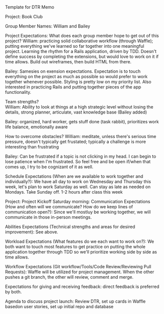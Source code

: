 Template for DTR Memo

Project: Book Club

Group Member Names:  William and Bailey

Project Expectations: What does each group member hope to get out of this project?
William: practicing solid collaborative workflow (through Waffle); putting everything we've learned so far together into one meaningful project.  Learning the rhythm for a Rails application, driven by TDD.  Doesn't define success by completing the extensions, but would love to work on it if time allows.  Build out wireframes, then build HTML from there.

Bailey: Samesies on exension expectations.  Expectation is to touch everything on the project as much as possible so would prefer to work together whenever possible.  Styling is pretty low on my priority list.  Also interested in practicing Rails and putting together pieces of the app functionality.  

Team strengths?  
William: Ability to look at things at a high strategic level without losing the details, strong planner, articulate, vast knowledge base (Bailey added)

Bailey: organized, hard worker, gets stuff done (task rabbit), prioritizes work life balance, emotionally aware

How to overcome obstacles?
William: meditate, unless there's serious time pressure, doesn't typically get frustated; typically a challenge is more interesting than frustrating

Bailey:  Can be frustrated if a topic is not clicking in my head. I can begin to lose patience when I'm frustrated.  So feel free and be open if/when that comes up, I try to be cognizant of it as well.  

Schedule Expectations (When are we available to work together and individually?):
We have all day to work on Wednesday and Thursday this week, let's plan to work Saturday as well.
Can stay as late as needed on Mondays.  Take Sunday off.  1-2 hours after class this week

Project: Project Kickoff Saturday morning:
Communication Expectations (How and often will we communicate? How do we keep lines of communication open?):  Since we'll mostluy be working together, we will communicate in those in-person meetings.

Abilities Expectations (Technical strengths and areas for desired improvement):  See above.

Workload Expectations (What features do we each want to work on?): We both want to touch most features to get practice on putting the whole application together through TDD so we'll prioritize working side by side as time allows.

Workflow Expectations (Git workflow/Tools/Code Review/Reviewing Pull Requests):
Waffle will be utilized for project management.  When the other pushes a git branch, the other will review, comment and merge.

Expectations for giving and receiving feedback: direct feedback is preferred by both.

Agenda to discuss project launch: Review DTR, set up cards in Waffle basedon user stories, set up initial repo and database
